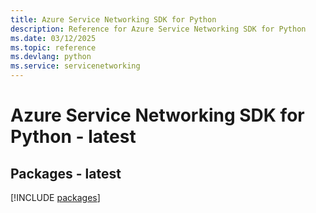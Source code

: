 ```yaml
---
title: Azure Service Networking SDK for Python
description: Reference for Azure Service Networking SDK for Python
ms.date: 03/12/2025
ms.topic: reference
ms.devlang: python
ms.service: servicenetworking
---
```

# Azure Service Networking SDK for Python - latest
## Packages - latest
[!INCLUDE [packages](service-networking-index.md)]